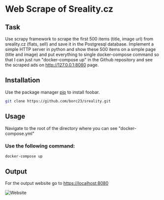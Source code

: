 # Web Scrape of Sreality.cz

## Task

Use scrapy framework to scrape the first 500 items (title, image url) from sreality.cz (flats, sell) and save it in the Postgresql database. Implement a simple HTTP server in python and show these 500 items on a simple page (title and image) and put everything to single docker-compose command so that I can just run "docker-compose up" in the Github repository and see the scraped ads on http://127.0.0.1:8080 page.

## Installation

Use the package manager [pip](https://pip.pypa.io/en/stable/) to install foobar.

``` bash
git clone https://github.com/borc23/sreality.git
```

## Usage

Navigate to the root of the directory where you can see "docker-compose.yml"

### Use the following command:
``` bash
docker-compose up
```

## Output

For the output website go to [https://localhost:8080](http://localhost:8080/)

![Website](image_url)